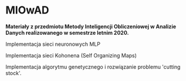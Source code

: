 # MIOwAD

**Materiały z przedmiotu Metody Inteligencji Obliczeniowej w Analizie Danych realizowanego w semestrze letnim 2020.**

Implementacja sieci neuronowych MLP

Implementacja sieci Kohonena (Self Organizing Maps)

Implementacja algorytmu genetycznego i rozwiązanie problemu 'cutting stock'.
